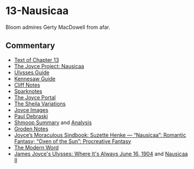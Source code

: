 # 13-Nausicaa

Bloom admires Gerty MacDowell from afar.

## Commentary

- [Text of Chapter 13](http://www.online-literature.com/james_joyce/ulysses/13/)
- [The Joyce Project: Nausicaa](http://m.joyceproject.com/chapters/nausicaa.html)
- [Ulysses Guide](http://www.ulyssesguide.com/13-nausicaa)
- [Kennesaw Guide](http://web.archive.org/web/20120515105005/http://ksumail.kennesaw.edu:80/~mglosup/ulysses/nausicaa.htm)
- [Cliff Notes](http://www.cliffsnotes.com/literature/u/ulysses/summary-and-analysis/chapter-13)
- [Sparknotes](http://www.sparknotes.com/lit/ulysses/section13/)
- [The Joyce Portal](http://web.archive.org/web/20130409060521/http://www.robotwisdom.com/jaj/ulysses/index.html#nausikaa)
- [The Sheila Variations](http://www.sheilaomalley.com/?p=7600)
- [Joyce Images](http://www.joyceimages.com/chapter/13/)
- [Paul Debraski](https://ijustreadaboutthat.com/2010/08/09/james-joyce%e2%80%93week-4-ulysses-1922-2/)
- [Shmoop Summary](https://www.shmoop.com/study-guides/literature/ulysses-joyce/summary/episode-13-nausicaa) and [Analysis](https://www.shmoop.com/study-guides/literature/ulysses-joyce/summary/nausicaa-analysis)
- [Groden Notes](http://www.michaelgroden.com/notes/open13.html)
- [Joyce’s Moraculous Sindbook: Suzette Henke — “Nausicaa”: Romantic Fantasy; “Oxen of the Sun”: Procreative Fantasy](https://kb.osu.edu/bitstream/handle/1811/24647/JOYCES_MORACULOUS_SINDBOOK.pdf?sequence=1&isAllowed=y)
- [The Modern Word](http://web.archive.org/web/20150423131232/http://www.themodernword.com/joyce/)
- [James Joyce's Ulysses: Where It's Always June 16, 1904](http://loki.stockton.edu/~kinsellt/projects/ulysses/storyReader$47.html) and [Nausicaa II](http://loki.stockton.edu/~kinsellt/projects/ulysses/storyReader$51.html)
